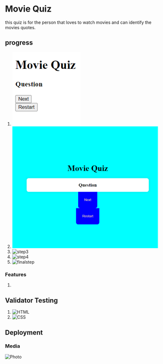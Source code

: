 # Movie Quiz
this quiz is for the person that loves to watch movies and can identify the movies quotes.

## progress
1. ![step1](firstprogress1.png)
2. ![step2](cssprogress.png)
3. ![step3]()
4. ![step4]()
5. ![finalstep]()

### Features
1. 

## Validator Testing
1. ![HTML]()
2. ![CSS]()

## Deployment

### Media
![Photo](https://www.pexels.com/sv-se/)